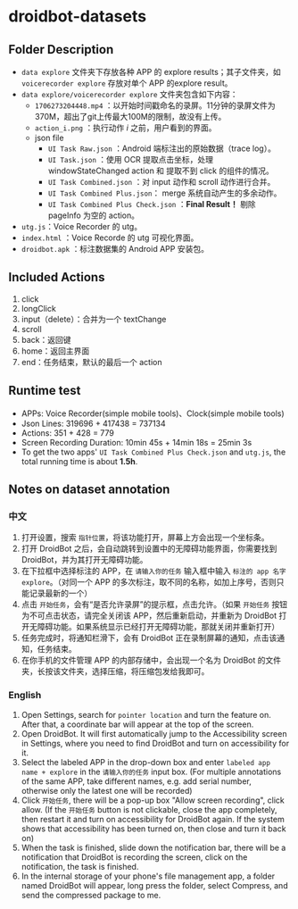 # droidbot-datasets

## Folder Description

- `data explore` 文件夹下存放各种 APP 的 explore results；其子文件夹，如 `voicerecorder explore` 存放对单个 APP 的explore result。
- `data explore/voicerecorder explore` 文件夹包含如下内容：
  - `1706273204448.mp4` ：以开始时间戳命名的录屏。11分钟的录屏文件为370M，超出了git上传最大100M的限制，故没有上传。
  - `action_i.png` ：执行动作 *i* 之前，用户看到的界面。
  - json file
    - `UI Task Raw.json` ：Android 端标注出的原始数据（trace log）。
    - `UI Task.json` ：使用 OCR 提取点击坐标，处理 windowStateChanged action 和 提取不到 click 的组件的情况。 
    - `UI Task Combined.json` ：对 input 动作和 scroll 动作进行合并。
    - `UI Task Combined Plus.json`： merge 系统自动产生的多余动作。
    - `UI Task Combined Plus Check.json` ：**Final Result！** 剔除 pageInfo 为空的 action。
- `utg.js`：Voice Recorder 的 utg。
- `index.html` ：Voice Recorde 的 utg 可视化界面。 
- `droidbot.apk` ：标注数据集的 Android APP 安装包。

## Included Actions

1. click
2. longClick
3. input（delete）：合并为一个 textChange
4. scroll
5. back：返回键
6. home：返回主界面
7. end：任务结束，默认的最后一个 action

## Runtime test

- APPs: Voice Recorder(simple mobile tools)、Clock(simple mobile tools)
- Json Lines: 319696 + 417438 = 737134
- Actions: 351 + 428 = 779
- Screen Recording Duration: 10min 45s + 14min 18s = 25min 3s
- To get the two apps' `UI Task Combined Plus Check.json` and `utg.js`, the total running time is about **1.5h**.

## Notes on dataset annotation

### 中文

1. 打开设置，搜索 `指针位置`，将该功能打开，屏幕上方会出现一个坐标条。
2. 打开 DroidBot 之后，会自动跳转到设置中的无障碍功能界面，你需要找到 DroidBot，并为其打开无障碍功能。
3. 在下拉框中选择标注的 APP，在 `请输入你的任务` 输入框中输入 `标注的 app 名字 explore`。（对同一个 APP 的多次标注，取不同的名称，如加上序号，否则只能记录最新的一个）
4. 点击 `开始任务`，会有“是否允许录屏”的提示框，点击允许。（如果 `开始任务` 按钮为不可点击状态，请完全关闭该 APP，然后重新启动，并重新为 DroidBot 打开无障碍功能。如果系统显示已经打开无障碍功能，那就关闭并重新打开）
5. 任务完成时，将通知栏滑下，会有 DroidBot 正在录制屏幕的通知，点击该通知，任务结束。
6. 在你手机的文件管理 APP 的内部存储中，会出现一个名为 DroidBot 的文件夹，长按该文件夹，选择压缩，将压缩包发给我即可。

### English

1. Open Settings, search for `pointer location` and turn the feature on. After that, a coordinate bar will appear at the top of the screen. 
2. Open DroidBot. It will first automatically jump to the Accessibility screen in Settings, where you need to find DroidBot and turn on accessibility for it.
3. Select the labeled APP in the drop-down box and enter `labeled app name + explore` in the  `请输入你的任务`  input box. (For multiple annotations of the same APP, take different names, e.g. add serial number, otherwise only the latest one will be recorded)
4. Click `开始任务`, there will be a pop-up box "Allow screen recording", click allow. (If the `开始任务` button is not clickable, close the app completely, then restart it and turn on accessibility for DroidBot again. If the system shows that accessibility has been turned on, then close and turn it back on)
5. When the task is finished, slide down the notification bar, there will be a notification that DroidBot is recording the screen, click on the notification, the task is finished.
6. In the internal storage of your phone's file management app, a folder named DroidBot will appear, long press the folder, select Compress, and send the compressed package to me.